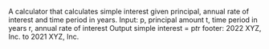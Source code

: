 A calculator that calculates simple interest given principal, annual rate of interest and time period in years.
Input:
   p, principal amount
   t, time period in years
   r, annual rate of interest
Output
   simple interest = p*t*r
   footer:
   2022 XYZ, Inc. 
   to
   2021 XYZ, Inc.
